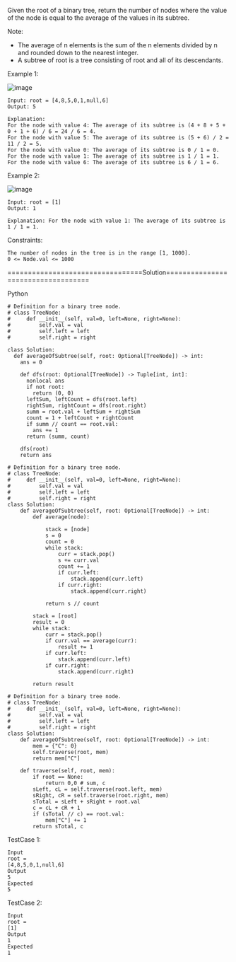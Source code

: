 Given the root of a binary tree, return the number of nodes where the value of the node is equal to the average of the values in its subtree.

Note:

 - The average of n elements is the sum of the n elements divided by n and rounded down to the nearest integer.
 - A subtree of root is a tree consisting of root and all of its descendants.

 

Example 1:

![image](https://github.com/Pughal/leetcode_solutions/assets/22728867/740fd970-80fa-433b-a2cb-085f321071ca)

```
Input: root = [4,8,5,0,1,null,6]
Output: 5

Explanation: 
For the node with value 4: The average of its subtree is (4 + 8 + 5 + 0 + 1 + 6) / 6 = 24 / 6 = 4.
For the node with value 5: The average of its subtree is (5 + 6) / 2 = 11 / 2 = 5.
For the node with value 0: The average of its subtree is 0 / 1 = 0.
For the node with value 1: The average of its subtree is 1 / 1 = 1.
For the node with value 6: The average of its subtree is 6 / 1 = 6.
```

Example 2:

![image](https://github.com/Pughal/leetcode_solutions/assets/22728867/218bd4a6-b6c3-4668-8aaf-5afffe1a9ffd)

```
Input: root = [1]
Output: 1

Explanation: For the node with value 1: The average of its subtree is 1 / 1 = 1.
``` 

Constraints:
```
The number of nodes in the tree is in the range [1, 1000].
0 <= Node.val <= 1000
```



=================================Solution===================================

Python

```
# Definition for a binary tree node.
# class TreeNode:
#     def __init__(self, val=0, left=None, right=None):
#         self.val = val
#         self.left = left
#         self.right = right

class Solution:
  def averageOfSubtree(self, root: Optional[TreeNode]) -> int:
    ans = 0

    def dfs(root: Optional[TreeNode]) -> Tuple[int, int]:
      nonlocal ans
      if not root:
        return (0, 0)
      leftSum, leftCount = dfs(root.left)
      rightSum, rightCount = dfs(root.right)
      summ = root.val + leftSum + rightSum
      count = 1 + leftCount + rightCount
      if summ // count == root.val:
        ans += 1
      return (summ, count)

    dfs(root)
    return ans
```

```
# Definition for a binary tree node.
# class TreeNode:
#     def __init__(self, val=0, left=None, right=None):
#         self.val = val
#         self.left = left
#         self.right = right
class Solution:
    def averageOfSubtree(self, root: Optional[TreeNode]) -> int:
        def average(node):

            stack = [node]
            s = 0
            count = 0
            while stack:
                curr = stack.pop()
                s += curr.val
                count += 1
                if curr.left:
                    stack.append(curr.left)
                if curr.right:
                    stack.append(curr.right)
            
            return s // count

        stack = [root]
        result = 0
        while stack:
            curr = stack.pop()
            if curr.val == average(curr):
                result += 1
            if curr.left:
                stack.append(curr.left)
            if curr.right:
                stack.append(curr.right)

        return result
```

```
# Definition for a binary tree node.
# class TreeNode:
#     def __init__(self, val=0, left=None, right=None):
#         self.val = val
#         self.left = left
#         self.right = right
class Solution:
    def averageOfSubtree(self, root: Optional[TreeNode]) -> int:
        mem = {"C": 0}
        self.traverse(root, mem)
        return mem["C"]
    
    def traverse(self, root, mem):
        if root == None:
            return 0,0 # sum, c
        sLeft, cL = self.traverse(root.left, mem)
        sRight, cR = self.traverse(root.right, mem)
        sTotal = sLeft + sRight + root.val
        c = cL + cR + 1
        if (sTotal // c) == root.val:
            mem["C"] += 1
        return sTotal, c

```

TestCase 1:
```
Input
root =
[4,8,5,0,1,null,6]
Output
5
Expected
5
```

TestCase 2:
```
Input
root =
[1]
Output
1
Expected
1
```

